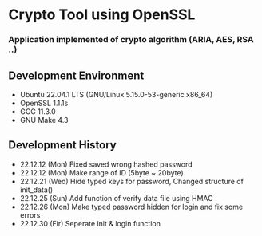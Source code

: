 # Crypto Tool using OpenSSL
### Application implemented of crypto algorithm (ARIA, AES, RSA ..)
## Development Environment
* Ubuntu 22.04.1 LTS (GNU/Linux 5.15.0-53-generic x86_64)
* OpenSSL 1.1.1s
* GCC 11.3.0
* GNU Make 4.3
## Development History
* 22.12.12 (Mon) Fixed saved wrong hashed password
* 22.12.12 (Mon) Make range of ID (5byte ~ 20byte)
* 22.12.21 (Wed) Hide typed keys for password, Changed structure of init_data()
* 22.12.25 (Sun) Add function of verify data file using HMAC
* 22.12.26 (Mon) Make typed password hidden for login and fix some errors
* 22.12.30 (Fir) Seperate init & login function

